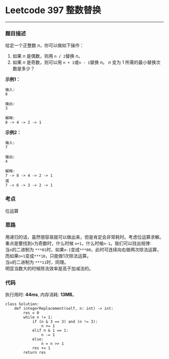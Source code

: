 # Leetcode 397 整数替换
***
### 题目描述

给定一个正整数 *n*，你可以做如下操作：

1. 如果 *n* 是偶数，则用 `n / 2`替换 *n*。
2. 如果 *n* 是奇数，则可以用 `n + 1`或`n - 1`替换 *n*。
*n* 变为 1 所需的最小替换次数是多少？


**示例1：**

	输入:
	8

	输出:
	3

	解释:
	8 -> 4 -> 2 -> 1

**示例2：**

	输入:
	7

	输出:
	4

	解释:
	7 -> 8 -> 4 -> 2 -> 1
	或
	7 -> 6 -> 3 -> 2 -> 1


### 考点

位运算

### 思路
用递归的话，虽然很容易就可以做出来，但是肯定会非常耗时。考虑位运算求解。  
重点是要找到`n`为奇数时，什么时候 `n+1`，什么时候`n-1`。我们可以找出规律:   
当`n`的二进制为 `***01`时，如果`n-1`变成`***00`，此时可连续向右做两次除法运算，而如果`n+1`变成`***10`，只能做1次除法运算。  
当`n`的二进制为 `***11`时，同理。  
明显当数大的时候除法效率是高于加减法的。

### 代码
执行用时: **44ms**, 内存消耗: **13MB**。

```
class Solution:
    def integerReplacement(self, n: int) -> int:
        res = 0
        while n != 1:
            if (n & 3 == 3) and (n != 3):
                n += 1
            elif n & 1 == 1:
                n -= 1
            else:
                n = n >> 1
            res += 1
        return res
```





